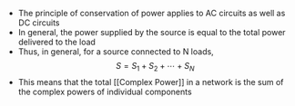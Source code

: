 - The principle of conservation of power applies to AC circuits as well as DC circuits
- In general, the power supplied by the source is equal to the total power delivered to the load
- Thus, in general, for a source connected to N loads,
$$ S = S_1 + S_2 + \cdots + S_N $$
- This means that the total [[Complex Power]] in a network is the sum of the complex powers of individual components